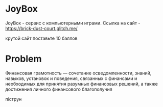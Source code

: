 # JoyBox
JoyBox - сервис с компьютерными играми.
Cсылка на сайт - https://brick-dust-court.glitch.me/



крутой сайт поставьте 10 баллов


# Problem

Финансовая грамотность — сочетание осведомленности, знаний, навыков, установок и поведения, связанных с финансами и необходимых для принятия разумных финансовых решений, а также достижения личного финансового благополучия



пiструн
